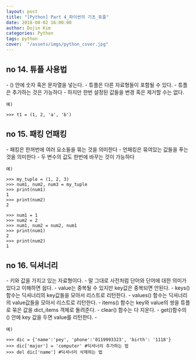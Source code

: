 ```yaml
---
layout: post
title: "[Python] Part 4_파이썬의 기초_튜플"
date: 2018-08-02 16:00:00
author: Dojin Kim
categories: Python
tags: python
cover:  "/assets/imgs/python_cover.jpg"
---
```


<h2>no 14. 튜플 사용법 </h2>
- () 안에 숫자 혹은 문자열을 넣는다.
- 튜플은 다른 자료형들이 포함될 수 있다.
- 튜플은 추가하는 것은 가능하다
- 하지만 한번 설정된 값들을 변경 혹은 제거할 수는 없다.

	예)
```
>>> t1 = (1, 2, 'a', 'b')
```

<h2>no 15. 패킹 언패킹</h2>
- 패킹은 한꺼번에 여러 요소들을 묶는 것을 의미한다
- 언패킹은 묶여있는 값들을 푸는 것을 의미한다
- 두 변수의 값도 한번에 바꾸는 것이 가능하다

	예)
```
>>> my_tuple = (1, 2, 3)
>>> num1, num2, num3 = my_tuple
>>> print(num1)
1
>>> print(num2)
2
```
```
>>> num1 = 1
>>> num2 = 2
>>> num1, num2 = num2, num1
>>> print(num1)
2
>>> print(num2)
1
```

<h2>no 16. 딕셔너리</h2>
- 키와 값을 가지고 있는 자료형이다.
- 말 그대로 사전처럼 단어와 단어에 대한 의미가 있다고 이해하면 쉽다.
- value는 중복될 수 있지만 key값은 중복되면 안된다.
- keys() 함수는 딕셔너리의 key값들을 모아서 리스트로 리턴한다.
- values() 함수는 딕셔너리의 value값들을 모아서 리스트로 리턴한다.
- items() 함수는 key와 value의 쌍을 튜플로 묶은 값을 dict_items 객체로 돌려준다.
- clear() 함수는 다 지운다.
- get()함수의 () 안에 key 값을 두면 value를 리턴한다.
- 

	예)
```
>>> dic = {'name':'pey', 'phone':'0119993323', 'birth': '1118'}
>>> dic['major'] = 'computer' #딕셔너리 추가하는 법
>>> del dic['name'] #딕셔너리 삭제하는 법
```